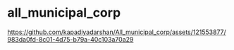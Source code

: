 # all_municipal_corp



https://github.com/kapadiyadarshan/All_municipal_corp/assets/121553877/983da0fd-8c01-4d75-b79a-40c103a70a29

